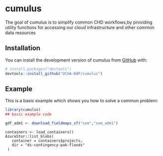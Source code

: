 
# cumulus

<!-- badges: start -->
<!-- badges: end -->

The goal of cumulus is to simplify common CHD workflows,by providing utility functions for accessing our cloud infrastructure and other common data resources

## Installation

You can install the development version of cumulus from [GitHub](https://github.com/) with:

``` r
# install.packages("devtools")
devtools::install_github("OCHA-DAP/cumulus")
```

## Example

This is a basic example which shows you how to solve a common problem:

``` r
library(cumulus)
## basic example code
```

```r
gdf_adm1 <- download_fieldmaps_sf("som","som_adm1")
```

```{r}
containers <- load_containers()
AzureStor::list_blobs(
   container = containers$projects,
   dir = "ds-contingency-pak-floods"
 )
```
